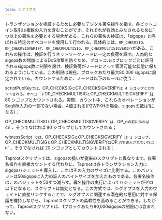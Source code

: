 ```yaml
---
term: シグオプス
---
```

トランザクションを検証するために必要なデジタル署名操作を指す。各ビットコイン取引は複数の入力を含むことができ、それぞれが有効とみなされるために1つ以上の署名を必要とする場合がある。これらの署名の検証は、「sigops」と呼ばれる特定のオペコードを使用して行われる。具体的には、`OP_CHECKSIG`、`OP_CHECKSIGVERIFY`、`OP_CHECKMULTISIG`、`OP_CHECKMULTISIGVERIFY`がある。これらの操作は、検証を行うネットワークノードに一定の負荷を課す。人為的なsigops数の増加によるDoS攻撃を防ぐため、プロトコルはブロックごとに許可されるsigops数に制限を設け、検証負荷がノードにとって管理可能な状態に保たれるようにしている。この制限は現在、ブロックあたり最大80,000 sigopsに設定されている。カウントするために、ノードは以下のルールに従う：

scriptPubKey`では、`OP_CHECKSIG` と `OP_CHECKSIGVERIFY` は 4 シゴップとカウントされる。オペコード `OP_CHECKMULTISIG` と `OP_CHECKMULTISIGVERIFY` は 80 シゴップとカウントされる。実際、カウント中、これらのオペレーションがSegWit入力の一部でない場合、4倍される(P2WPKHの場合、sigopsの数は1になる)；

OP_CHECKMULTISIG` と `OP_CHECKMULTISIGVERIFY` は、`OP_n` の前にあれば `4n`、そうでなければ 80 シゴップとしてカウントされる；

witnessScript` では、`OP_CHECKSIG` と `OP_CHECKSIGVERIFY` は 1 シゴップ、`OP_CHECKMULTISIG` と `OP_CHECKMULTISIGVERIFY` は `OP_n` で導入されていれば `n` 、そうでなければ 20 シゴップとしてカウントされる；

Taprootスクリプトでは、sigopsの扱いが従来のスクリプトと異なります。各署名操作を直接カウントする代わりに、Taprootは各トランザクション入力にsigopsバジェットを導入し、これはその入力のサイズに比例する。このバジェットは50sigopsに入力の証人のバイトサイズを加えたものである。各署名操作はこのバジェットを50ずつ減らす。署名操作の実行によってバジェットがゼロ以下になると、スクリプトは無効となる。この方式では、シグオプスを入力のウェイトに直接リンクすることで、シグオプスに関連する潜在的な悪用に対する保護を維持しながら、Taprootスクリプトの柔軟性を高めることができる。したがって、Taprootスクリプトは、1ブロックあたり80,000sigopsの制限には含まれない。